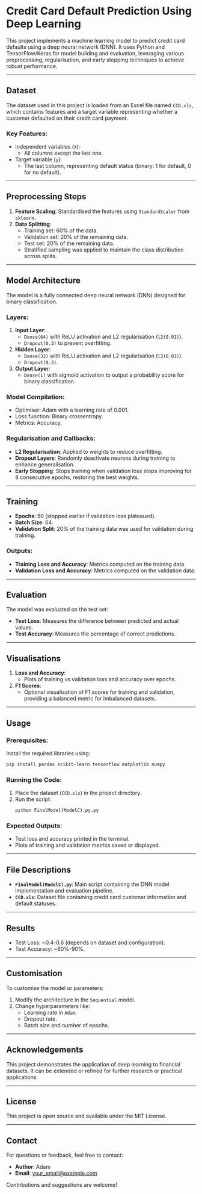 # Credit Card Default Prediction Using Deep Learning

This project implements a machine learning model to predict credit card defaults using a deep neural network (DNN). It uses Python and TensorFlow/Keras for model building and evaluation, leveraging various preprocessing, regularisation, and early stopping techniques to achieve robust performance.

---

## Dataset
The dataset used in this project is loaded from an Excel file named `CCD.xls`, which contains features and a target variable representing whether a customer defaulted on their credit card payment.

### Key Features:
- Independent variables (`X`):
  - All columns except the last one.
- Target variable (`y`):
  - The last column, representing default status (binary: 1 for default, 0 for no default).

---

## Preprocessing Steps
1. **Feature Scaling**: Standardised the features using `StandardScaler` from `sklearn`.
2. **Data Splitting**:
   - Training set: 60% of the data.
   - Validation set: 20% of the remaining data.
   - Test set: 20% of the remaining data.
   - Stratified sampling was applied to maintain the class distribution across splits.

---

## Model Architecture
The model is a fully connected deep neural network (DNN) designed for binary classification.

### Layers:
1. **Input Layer**:
   - `Dense(64)` with ReLU activation and L2 regularisation (`l2(0.01)`).
   - `Dropout(0.3)` to prevent overfitting.
2. **Hidden Layer**:
   - `Dense(32)` with ReLU activation and L2 regularisation (`l2(0.01)`).
   - `Dropout(0.3)`.
3. **Output Layer**:
   - `Dense(1)` with sigmoid activation to output a probability score for binary classification.

### Model Compilation:
- Optimiser: Adam with a learning rate of 0.001.
- Loss function: Binary crossentropy.
- Metrics: Accuracy.

### Regularisation and Callbacks:
- **L2 Regularisation**: Applied to weights to reduce overfitting.
- **Dropout Layers**: Randomly deactivate neurons during training to enhance generalisation.
- **Early Stopping**: Stops training when validation loss stops improving for 8 consecutive epochs, restoring the best weights.

---

## Training
- **Epochs**: 50 (stopped earlier if validation loss plateaued).
- **Batch Size**: 64.
- **Validation Split**: 20% of the training data was used for validation during training.

### Outputs:
- **Training Loss and Accuracy**: Metrics computed on the training data.
- **Validation Loss and Accuracy**: Metrics computed on the validation data.

---

## Evaluation
The model was evaluated on the test set:
- **Test Loss**: Measures the difference between predicted and actual values.
- **Test Accuracy**: Measures the percentage of correct predictions.

---

## Visualisations
1. **Loss and Accuracy**:
   - Plots of training vs validation loss and accuracy over epochs.
2. **F1 Scores**:
   - Optional visualisation of F1 scores for training and validation, providing a balanced metric for imbalanced datasets.

---

## Usage
### Prerequisites:
Install the required libraries using:
```bash
pip install pandas scikit-learn tensorflow matplotlib numpy
```

### Running the Code:
1. Place the dataset (`CCD.xls`) in the project directory.
2. Run the script:
   ```bash
   python FinalModel(ModelC).py.py
   ```

### Expected Outputs:
- Test loss and accuracy printed in the terminal.
- Plots of training and validation metrics saved or displayed.

---

## File Descriptions
- **`FinalModel(ModelC).py`**: Main script containing the DNN model implementation and evaluation pipeline.
- **`CCD.xls`**: Dataset file containing credit card customer information and default statuses.

---

## Results
- Test Loss: ~0.4-0.6 (depends on dataset and configuration).
- Test Accuracy: ~80%-90%.

---

## Customisation
To customise the model or parameters:
1. Modify the architecture in the `Sequential` model.
2. Change hyperparameters like:
   - Learning rate in `Adam`.
   - Dropout rate.
   - Batch size and number of epochs.

---

## Acknowledgements
This project demonstrates the application of deep learning to financial datasets. It can be extended or refined for further research or practical applications.

---

## License
This project is open source and available under the MIT License.

---

## Contact
For questions or feedback, feel free to contact:
- **Author**: Adam
- **Email**: <your_email@example.com>

Contributions and suggestions are welcome!

